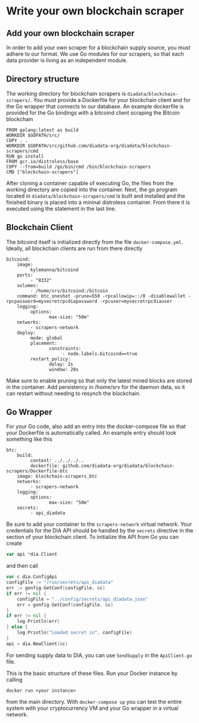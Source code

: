 # Write your own blockchain scraper

## Add your own blockchain scraper
In order to add your own scraper for a blockchain supply source, you must adhere to our format.
We use Go modules for our scrapers, so that each data provider is living as an independent module.

## Directory structure

The working directory for blockchain scrapers is `diadata/blockchain-scrapers/`.
You must provide a Dockerfile for your blockchain client and for the Go wrapper that connects to our database.
An example dockerfile is provided for the Go bindings with a bitcoind client scraping the Bitcoin blockchain

```Docker
FROM golang:latest as build
WORKDIR $GOPATH/src/
COPY . .
WORKDIR $GOPATH/src/github.com/diadata-org/diadata/blockchain-scrapers/cmd
RUN go install
FROM gcr.io/distroless/base
COPY --from=build /go/bin/cmd /bin/blockchain-scrapers
CMD ["blockchain-scrapers"]
```

After cloning a container capable of executing Go, the files from the working directory are copied into the container.
Next, the go program located in `diadata/blockchain-scrapers/cmd` is built and installed and the finished binary is placed into a mininal distroless container.
From there it is executed using the statement in the last line.

## Blockchain Client

The bitcoind itself is initialized directly from the file `docker-compose.yml`.
Ideally, all blockchain clients are run from there directly

```
bitcoind:
	image:
		 kylemanna/bitcoind
	ports:
		 - "8332"
	volumes:
		 - /home/srv/bitcoind:/bitcoin
	command: btc_oneshot -prune=550 -rpcallowip=::/0 -disablewallet -rpcpassword=mysecretrpcdiapassword -rpcuser=mysecretrpcdiauser
	logging:
		 options:
				max-size: "50m"
	networks:
		 - scrapers-network
	deploy:
		 mode: global
		 placement:
				constraints:
					 - node.labels.bitcoind==true
		 restart_policy:
				delay: 2s
				window: 20s
```

Make sure to enable pruning so that only the latest mined blocks are stored in the container.
Add persistency in /home/srv for the daemon data, so it can restart without needing to resynch the blockchain.

## Go Wrapper

For your Go code, also add an entry into the docker-compose file so that your Dockerfile is automatically called.
An example entry should look something like this

```
btc: 
	build:
		 context: ../../../..
		 dockerfile: github.com/diadata-org/diadata/blockchain-scrapers/Dockerfile-btc
	image: blockchain-scrapers_btc 
	networks:
		 - scrapers-network
	logging:
		 options:
				max-size: "50m"
	secrets:
		 - api_diadata
```

Be sure to add your container to the `scrapers-network` virtual network.
Your credentials for the DIA API should be handled by the `secrets` directive in the section of your blockchain client.
To initialize the API from Go you can create

```go
var api *dia.Client
```

and then call

```go
var c dia.ConfigApi
configFile := "/run/secrets/api_diadata"
err := gonfig.GetConf(configFile, &c)
if err != nil {
	configFile = "../config/secrets/api_diadata.json"
	err = gonfig.GetConf(configFile, &c)
}
if err != nil {
	log.Println(err)
} else {
	log.Println("Loaded secret in", configFile)
}
api = dia.NewClient(&c)
```

For sending supply data to DIA, you can use `SendSupply` in the `ApiClient.go` file.

This is the basic structure of these files.
Run your Docker instance by calling

```shell
docker run <your instance>
```

from the main directory.
With `docker-compose up` you can test the entire system with your cryptocurrency VM and your Go wrapper in a virtual network.
